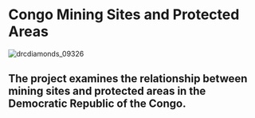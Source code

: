 # Congo Mining Sites and Protected Areas

![drcdiamonds_09326](https://user-images.githubusercontent.com/119822221/230161910-3c001120-09d0-452c-aa03-d6fb0e3b019d.jpg)


## The project examines the relationship between mining sites and protected areas in the Democratic Republic of the Congo.

